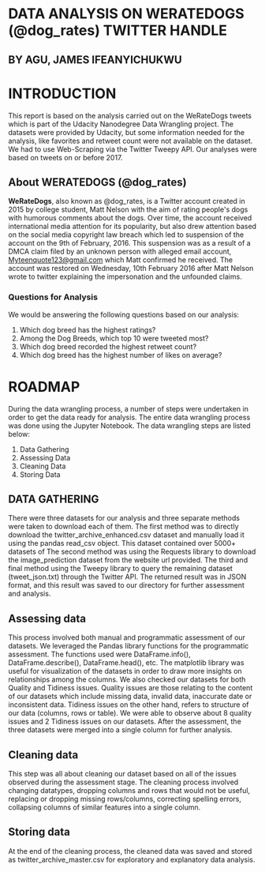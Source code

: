 # DATA ANALYSIS ON WERATEDOGS (@dog_rates) TWITTER HANDLE
## BY AGU, JAMES IFEANYICHUKWU

# INTRODUCTION
This report is based on the analysis carried out on the WeRateDogs tweets which is part
of the Udacity Nanodegree Data Wrangling project. The datasets were provided by
Udacity, but some information needed for the analysis, like favorites and retweet count
were not available on the dataset. We had to use Web-Scraping via the Twitter Tweepy
API. Our analyses were based on tweets on or before 2017.

## About WERATEDOGS (@dog_rates)

**WeRateDogs**, also known as @dog_rates, is a Twitter account created in 2015 by college
student, Matt Nelson with the aim of rating people's dogs with humorous comments
about the dogs. Over time, the account received international media attention for its
popularity, but also drew attention based on the social media copyright law breach which
led to suspension of the account on the 9th of February, 2016. This suspension was as a
result of a DMCA claim filed by an unknown person with alleged email account,
Myteenquote123@gmail.com which Matt confirmed he received. The account was
restored on Wednesday, 10th February 2016 after Matt Nelson wrote to twitter explaining
the impersonation and the unfounded claims.

### Questions for Analysis

We would be answering the following questions based on our analysis:
1. Which dog breed has the highest ratings?
2. Among the Dog Breeds, which top 10 were tweeted most?
3. Which dog breed recorded the highest retweet count?
4. Which dog breed has the highest number of likes on average?

# ROADMAP
During the data wrangling process, a number of steps were undertaken in order to get the
data ready for analysis.
The entire data wrangling process was done using the Jupyter Notebook.
The data wrangling steps are listed below:
1. Data Gathering
2. Assessing Data
3. Cleaning Data
4. Storing Data

## DATA GATHERING
There were three datasets for our analysis and three separate methods were taken to
download each of them.
The first method was to directly download the twitter_archive_enhanced.csv dataset
and manually load it using the pandas read_csv object. This dataset contained over
5000+ datasets of
The second method was using the Requests library to download the image_prediction
dataset from the website url provided.
The third and final method using the Tweepy library to query the remaining dataset
(tweet_json.txt) through the Twitter API. The returned result was in JSON format, and
this result was saved to our directory for further assessment and analysis.

## Assessing data
This process involved both manual and programmatic assessment of our datasets.
We leveraged the Pandas library functions for the programmatic assessment. The functions used were DataFrame.info(), DataFrame.describe(), DataFrame.head(), etc.
The matplotlib library was useful for visualization of the datasets in order to draw
more insights on relationships among the columns.
We also checked our datasets for both Quality and Tidiness issues.
Quality issues are those relating to the content of our datasets which include missing
data, invalid data, inaccurate date or inconsistent data.
Tidiness issues on the other hand, refers to structure of our data (columns, rows or
table). We were able to observe about 8 quality issues and 2 Tidiness issues on our
datasets. After the assessment, the three datasets were merged into a single column
for further analysis.

## Cleaning data
This step was all about cleaning our dataset based on all of the issues observed
during the assessment stage. The cleaning process involved changing datatypes,
dropping columns and rows that would not be useful, replacing or dropping missing
rows/columns, correcting spelling errors, collapsing columns of similar features into
a single column.

## Storing data
At the end of the cleaning process, the cleaned data was saved and stored as
twitter_archive_master.csv for exploratory and explanatory data analysis.
